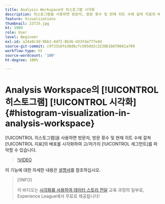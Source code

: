 ```yaml
---
title: Analysis Workspace의 히스토그램 시각화
description: 히스토그램을 사용하면 방문자, 방문 횟수 및 현재 히트 수에 걸쳐 지표의 배포를 시각화하여 고/저가치 세그먼트를 파악할 수 있습니다.
feature: Visualizations
thumbnail: 23725.jpg
kt: 1909
role: User
level: Beginner
exl-id: a24a9c3d-9bb2-4d72-8b36-d33fda777e4d
source-git-commit: c9f3316fe30d6cfc505dd2c3238b1b6f0661a709
workflow-type: ht
source-wordcount: '100'
ht-degree: 100%

---
```


# Analysis Workspace의 [!UICONTROL 히스토그램] [!UICONTROL 시각화] {#histogram-visualization-in-analysis-workspace}

[!UICONTROL 히스토그램]을 사용하면 방문자, 방문 횟수 및 현재 히트 수에 걸쳐 [!UICONTROL 지표]의 배포를 시각화하여 고/저가치 [!UICONTROL 세그먼트]를 파악할 수 있습니다.

>[!VIDEO](https://video.tv.adobe.com/v/23725/?quality=12)

이 기능에 대한 자세한 내용은 [설명서](https://experienceleague.adobe.com/docs/analytics/analyze/analysis-workspace/visualizations/histogram.html?lang=ko)를 참조하십시오.

>[!INFO]
>
> 이 비디오는 [시각화를 사용하여 데이터 스토리 전달](https://experienceleague.adobe.com/?recommended=Analytics-U-1-2021.1.visualizations) 교육 과정의 일부로, Experience League에서 무료로 제공됩니다!
